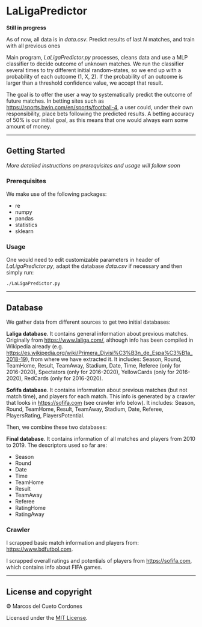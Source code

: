 # LaLigaPredictor

**Still in progress**

As of now, all data is in _data.csv_. Predict results of last _N_ matches, and train with all previous ones

Main program, _LaLigaPredictor.py_ processes, cleans data and use a MLP classifier to decide outcome of unknown matches. We run the classifier several times to try different initial random-states, so we end up with a probability of each outcome (1, X, 2). If the probability of an outcome is larger than a threshold confidence value, we accept that result.

The goal is to offer the user a way to systematically predict the outcome of future matches. In betting sites such as https://sports.bwin.com/en/sports/football-4, a user could, under their own responsibility, place bets following the predicted results. A betting accuracy of 50% is our initial goal, as this means that one would always earn some amount of money.

---

## Getting Started

_More detailed instructions on prerequisites and usage will follow soon_

### Prerequisites

We make use of the following packages:
- re
- numpy
- pandas
- statistics
- sklearn

### Usage

One would need to edit customizable parameters in header of _LaLigaPredictor.py_, adapt the database _data.csv_ if necessary and then simply run:

```
./LaLigaPredictor.py
```

---

## Database

We gather data from different sources to get two initial databases:

**Laliga database**. It contains general information about previous matches. Originally from https://www.laliga.com/, although info has been compiled in Wikipedia already (e.g. https://es.wikipedia.org/wiki/Primera_Divisi%C3%B3n_de_Espa%C3%B1a_2018-19), from where we have extracted it. It includes: Season, Round, TeamHome, Result, TeamAway, Stadium, Date, Time, Referee (only for 2016-2020), Spectators (only for 2016-2020), YellowCards (only for 2016-2020), RedCards (only for 2016-2020).

**Sofifa database**. It contains information about previous matches (but not match time), and players for each match. This info is generated by a crawler that looks in https://sofifa.com (see crawler info below). It includes: Season, Round, TeamHome, Result, TeamAway, Stadium, Date, Referee, PlayersRating, PlayersPotential.

Then, we combine these two databases:

**Final database**. It contains information of all matches and players from 2010 to 2019. The descriptors used so far are:
- Season
- Round
- Date
- Time
- TeamHome
- Result
- TeamAway
- Referee
- RatingHome
- RatingAway

### Crawler

I scrapped basic match information and players from: https://www.bdfutbol.com.

I scrapped overall ratings and potentials of players from https://sofifa.com, which contains info about FIFA games.

--- 

## License and copyright

&copy; Marcos del Cueto Cordones

Licensed under the [MIT License](LICENSE.md).
